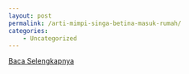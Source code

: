 ```yaml
---
layout: post
permalink: /arti-mimpi-singa-betina-masuk-rumah/
categories:
    - Uncategorized
---
```


[Baca Selengkapnya](/08)